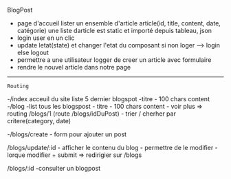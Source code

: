 BlogPost

- page d'accueil
    lister un ensemble d'article
    article(id, title, content, date, catégorie)
    une liste darticle est static et importé depuis tableau, json
- login user en un clic
- update letat(state) et changer l'etat du composant
    si non loger --> login
    else logout
- permettre a une utilisateur logger de creer un article avec formulaire
- rendre le nouvel article dans notre page
--------------------------------------------------
    Routing
-/index
     acceuil du site
     liste 5 dernier blogspot
        -titre
        - 100 chars content
-/blog
    -list tous les blogspost
        - titre
        - 100 chars content
        - voir plus => routing /blogs/1 (route /blogs/idDuPost)
    - trier / cherher par critere(category, date)

-/blogs/create
    - form pour ajouter un post

/blogs/update/:id
    - afficher le contenu du blog
    - permettre de le modifier
    - lorque modifier + submit => redirigier sur /blogs

/blogs/:id
    -consulter un blogpost
